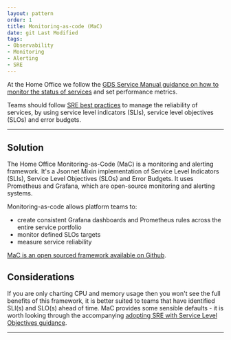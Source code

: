 ```yaml
---
layout: pattern
order: 1
title: Monitoring-as-code (MaC)
date: git Last Modified
tags:
- Observability
- Monitoring
- Alerting
- SRE
---
```


At the Home Office we follow the [GDS Service Manual guidance on how to monitor the status of services](https://www.gov.uk/service-manual/technology/monitoring-the-status-of-your-service) and set performance metrics.

Teams should follow [SRE best practices](https://sre.google/sre-book/table-of-contents/) to manage the reliability of services, by using service level indicators (SLIs), service level objectives (SLOs) and error budgets. 

---

## Solution

The Home Office Monitoring-as-Code (MaC) is a monitoring and alerting framework. It's a Jsonnet Mixin implementation of Service Level Indicators (SLIs), Service Level Objectives (SLOs) and Error Budgets. It uses Prometheus and Grafana, which are open-source monitoring and alerting systems.

Monitoring-as-code allows platform teams to:
- create consistent Grafana dashboards and Prometheus rules across the entire service portfolio
- monitor defined SLOs targets
- measure service reliability

[MaC is an open sourced framework available on Github](https://ho-cto.github.io/sre-monitoring-as-code/).

## Considerations

If you are only charting CPU and memory usage then you won't see the full benefits of this framework, it is better suited to teams that have identified SLI(s) and SLO(s) ahead of time. MaC provides some sensible defaults - it is worth looking through the accompanying [adopting SRE with Service Level Objectives guidance](https://ho-cto.github.io/sre-monitoring-as-code/learn-mac/sre-with-slo/).

---
